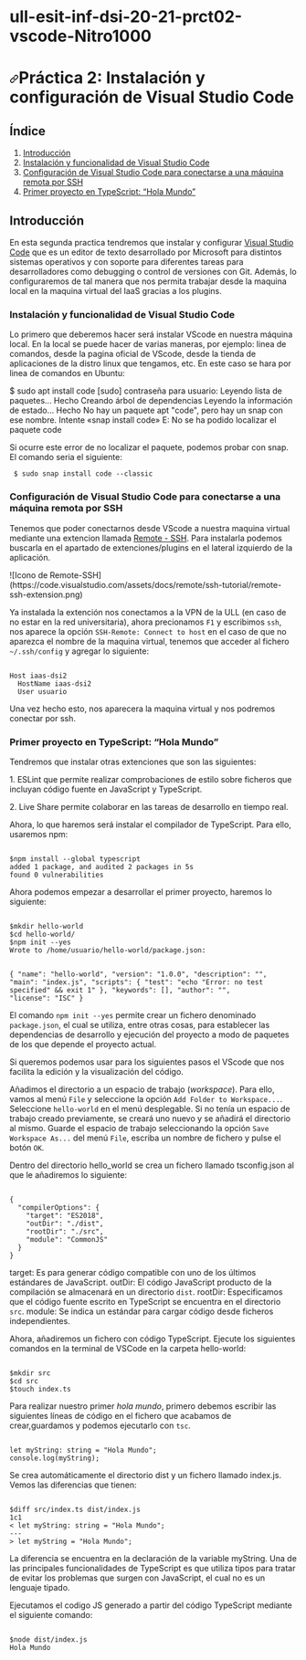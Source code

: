 # ull-esit-inf-dsi-20-21-prct02-vscode-Nitro1000
<h1><a id="user-content-práctica-2-instalación-y-configuración-de-visual-studio-code" class="anchor" aria-hidden="true" href="#práctica-2-instalación-y-configuración-de-visual-studio-code"><svg class="octicon octicon-link" viewBox="0 0 16 16" version="1.1" width="16" height="16" aria-hidden="true"><path fill-rule="evenodd" d="M7.775 3.275a.75.75 0 001.06 1.06l1.25-1.25a2 2 0 112.83 2.83l-2.5 2.5a2 2 0 01-2.83 0 .75.75 0 00-1.06 1.06 3.5 3.5 0 004.95 0l2.5-2.5a3.5 3.5 0 00-4.95-4.95l-1.25 1.25zm-4.69 9.64a2 2 0 010-2.83l2.5-2.5a2 2 0 012.83 0 .75.75 0 001.06-1.06 3.5 3.5 0 00-4.95 0l-2.5 2.5a3.5 3.5 0 004.95 4.95l1.25-1.25a.75.75 0 00-1.06-1.06l-1.25 1.25a2 2 0 01-2.83 0z"></path></svg></a>Práctica 2: Instalación y configuración de Visual Studio Code</h1>

## Índice
1. [Introducción](#id1)
2. [Instalación y funcionalidad de Visual Studio Code](#id2)
3. [Configuración de Visual Studio Code para conectarse a una máquina remota por SSH](#id3)
4. [Primer proyecto en TypeScript: “Hola Mundo”](#id4)

## Introducción<a name="id1"></a>

<p>En esta segunda practica tendremos que instalar y configurar <a href="https://es.wikipedia.org/wiki/Visual_Studio_Code" rel="nofollow">Visual Studio Code</a> que es un editor de texto desarrollado por Microsoft para distintos sistemas operativos y con soporte para diferentes tareas para desarrolladores como debugging o control de versiones con Git. Además, lo configuraremos de tal manera que nos permita trabajar desde la maquina local en la maquina virtual del IaaS gracias a los plugins.</p>

### Instalación y funcionalidad de Visual Studio Code<a name="id2"></a>

<p>Lo primero que deberemos hacer será instalar VScode en nuestra máquina local. En la local se puede hacer de varias maneras, por ejemplo: linea de comandos, desde la pagina oficial de VScode, desde la tienda de aplicaciones de la distro linux que tengamos, etc. En este caso se hara por linea de comandos en Ubuntu:</p>
<div class="language-bash highlighter-rouge">
<div class="highlight">
<code"language-bash highlighter-rouge">
$ sudo apt install code
[sudo] contraseña para usuario: 
Leyendo lista de paquetes... Hecho
Creando árbol de dependencias       
Leyendo la información de estado... Hecho
No hay un paquete apt "code", pero hay un snap con ese nombre.
Intente «snap install code»
E: No se ha podido localizar el paquete code
</code>

</div>
</div>
<p>Si ocurre este error de no localizar el paquete, podemos probar con snap. El comando seria el siguiente:</p>
<div class="language-bash highlighter-rouge">
<div class="highlight">
<code> $ sudo snap install code --classic</code>
</div></div>
  
### Configuración de Visual Studio Code para conectarse a una máquina remota por SSH<a name="id3"></a>

<p>Tenemos que poder conectarnos desde VScode a nuestra maquina virtual mediante una extencion llamada <a href="https://code.visualstudio.com/docs/remote/ssh-tutorial" rel="nofollow">Remote - SSH</a>. Para instalarla podemos buscarla en el apartado de extenciones/plugins en el lateral izquierdo de la aplicación.</p>
![Icono de Remote-SSH](https://code.visualstudio.com/assets/docs/remote/ssh-tutorial/remote-ssh-extension.png)
<p>Ya instalada la extención nos conectamos a la VPN de la ULL (en caso de no estar en la red universitaria), ahora precionamos <code>F1</code> y escribimos <code>ssh</code>, nos aparece la opción <code>SSH-Remote: Connect to host</code> en el caso de que no aparezca el nombre de la maquina virtual, tenemos que acceder al fichero <code>~/.ssh/config</code> y agregar lo siguiente:</p>
<div class="language-bash highlighter-rouge">
<div class="highlight">
<code>
Host iaas-dsi2
  HostName iaas-dsi2
  User usuario
</code>
</div></div>
<p>Una vez hecho esto, nos aparecera la maquina virtual y nos podremos conectar por ssh.</p>
  
### Primer proyecto en TypeScript: “Hola Mundo”<a name="id4"></a>

<p>Tendremos que instalar otras extenciones que son las siguientes:
 <p>1. ESLint que permite realizar comprobaciones de estilo sobre ficheros que incluyan código fuente en JavaScript y TypeScript.</p>
 <p>2. Live Share permite colaborar en las tareas de desarrollo en tiempo real.</p>
 Ahora, lo que haremos será instalar el compilador de TypeScript. Para ello, usaremos npm:
</p> 

<div class="language-bash highlighter-rouge">
<div class="highlight">
<code>
$npm install --global typescript
added 1 package, and audited 2 packages in 5s
found 0 vulnerabilities
</code>
</div></div>

<p>Ahora podemos empezar a desarrollar el primer proyecto, haremos lo siguiente:</p>
<div class="language-bash highlighter-rouge">
<div class="highlight">
<code>
$mkdir hello-world
$cd hello-world/
$npm init --yes
Wrote to /home/usuario/hello-world/package.json:

{
  "name": "hello-world",
  "version": "1.0.0",
  "description": "",
  "main": "index.js",
  "scripts": {
    "test": "echo \"Error: no test specified\" && exit 1"
  },
  "keywords": [],
  "author": "",
  "license": "ISC"
}
</code>
</div></div>
<p>El comando <code class="language-bash highlighter-rouge">npm init --yes</code> permite crear un fichero denominado <code class="language-bash highlighter-rouge">package.json</code>, el cual se utiliza, entre otras cosas,
para establecer las dependencias de desarrollo y ejecución del proyecto a modo de paquetes de los que depende el
proyecto actual.</p>
<p>Si queremos podemos usar para los siguientes pasos el VScode que nos facilita la edición y la visualización del código.</p>
<p>Añadimos el directorio a un espacio de trabajo (<em>workspace</em>). Para ello, vamos al menú <code class="language-bash highlighter-rouge">File</code> y seleccione
la opción <code class="language-bash highlighter-rouge">Add Folder to Workspace...</code>. Seleccione <code class="language-bash highlighter-rouge">hello-world</code> en el menú desplegable. Si no tenía un espacio de trabajo creado previamente, se creará uno nuevo y se añadirá el directorio al mismo. Guarde el espacio de trabajo seleccionando la opción <code class="language-bash highlighter-rouge">Save Workspace As...</code> del menú <code class="language-plaintext highlighter-rouge">File</code>, escriba un nombre de fichero y pulse el botón <code class="language-bash highlighter-rouge">OK</code>.</p>
<p>Dentro del directorio hello_world se crea un fichero llamado tsconfig.json al que le añadiremos lo siguiente:</p>
<div class="language-bash highlighter-rouge">
<div class="highlight">
<code>
{
  "compilerOptions": {
    "target": "ES2018",
    "outDir": "./dist",
    "rootDir": "./src",
    "module": "CommonJS"
  }
}
</code>
</div></div>
<p>target: Es para generar código compatible con uno de los últimos estándares de JavaScript. outDir: El código JavaScript producto de la compilación se almacenará en un directorio <code class="language-plaintext highlighter-rouge">dist</code>. rootDir: Especificamos que el código fuente escrito en TypeScript se encuentra en el directorio <code class="language-plaintext highlighter-rouge">src</code>. module: Se indica un estándar para cargar código desde ficheros independientes.</p>
<p>Ahora, añadiremos un fichero con código TypeScript. Ejecute los siguientes comandos en la terminal de VSCode en la carpeta hello-world:</p>
<div class="language-bash highlighter-rouge">
<div class="highlight">
<code>
$mkdir src
$cd src
$touch index.ts
</code>
</div></div>
<p>Para realizar nuestro primer <em>hola mundo</em>, primero debemos escribir las siguientes líneas de código en el fichero que acabamos de crear,guardamos y podemos ejecutarlo con <code>tsc</code>.</p>
<div class="language-typescript highlighter-rouge">
<div class="highlight">
<code>
let myString: string = "Hola Mundo";
console.log(myString);
</code>
</div></div>
<p>Se crea automáticamente el directorio dist y un fichero llamado index.js. Vemos las diferencias que tienen:</p>
<div class="language-typescript highlighter-rouge">
<div class="highlight">
<code>
$diff src/index.ts dist/index.js 
1c1
< let myString: string = "Hola Mundo";
---
> let myString = "Hola Mundo";
</code>
</div></div>
<p>La diferencia se encuentra en la declaración de la variable myString. Una de las principales funcionalidades de TypeScript es que utiliza tipos para tratar de evitar los problemas que surgen con JavaScript, el cual no es un lenguaje tipado.</p>
<p>Ejecutamos el codigo JS generado a partir del código TypeScript mediante el siguiente comando:</p>
<div class="language-typescript highlighter-rouge">
<div class="highlight">
<code>
$node dist/index.js
Hola Mundo
</code>
</div></div>
